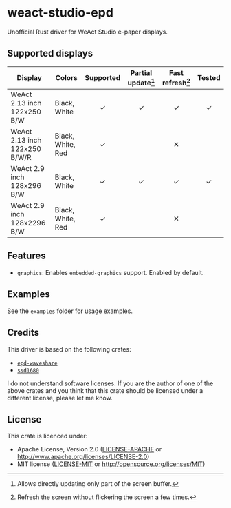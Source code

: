 # weact-studio-epd

Unofficial Rust driver for WeAct Studio e-paper displays.

## Supported displays

| Display | Colors | Supported | Partial update[^1] | Fast refresh[^2] | Tested |
|---|---|:---:|:---:|:---:|:---:|
| WeAct 2.13 inch 122x250 B/W | Black, White | ✓ | ✓ | ✓ | ✓ |
| WeAct 2.13 inch 122x250 B/W/R | Black, White, Red | ✓ |  | ✕ |  |
| WeAct 2.9 inch 128x296 B/W | Black, White | ✓ | ✓ | ✓ | ✓ |
| WeAct 2.9 inch 128x2296 B/W | Black, White, Red | ✓ |  | ✕ |  |

[^1]: Allows directly updating only part of the screen buffer.

[^2]: Refresh the screen without flickering the screen a few times.

## Features

- `graphics`: Enables `embedded-graphics` support. Enabled by default.

## Examples

See the `examples` folder for usage examples.

## Credits

This driver is based on the following crates:

- [`epd-waveshare`](https://crates.io/crates/epd-waveshare)
- [`ssd1680`](https://crates.io/crates/ssd1680)

I do not understand software licenses. If you are the author of one of the above crates and you think that
this crate should be licensed under a different license, please let me know.

## License

This crate is licenced under:

- Apache License, Version 2.0 ([LICENSE-APACHE](LICENSE-APACHE) or <http://www.apache.org/licenses/LICENSE-2.0>)
- MIT license ([LICENSE-MIT](LICENSE-MIT) or <http://opensource.org/licenses/MIT>)
